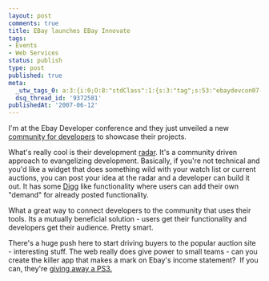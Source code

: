 ```yaml
---
layout: post
comments: true
title: EBay launches EBay Innovate
tags:
- Events
- Web Services
status: publish
type: post
published: true
meta:
  _utw_tags_0: a:3:{i:0;O:8:"stdClass":1:{s:3:"tag";s:53:"ebaydevcon07-ebaydevcon-events-announcements-innovate";}i:1;O:8:"stdClass":1:{s:3:"tag";s:6:"Events";}i:2;O:8:"stdClass":1:{s:3:"tag";s:12:"Web-Services";}}
  dsq_thread_id: '9372581'
publishedAt: '2007-06-12'
---
```


I'm at the Ebay Developer conference and they just unveiled a new <a href="http://innovate.ebay.co.uk">community for developers</a> to showcase their projects.

What's really cool is their development <a href="http://innovate.ebay.co.uk/radar">radar</a>. It's a community driven approach to evangelizing development. Basically, if you're not technical and you'd like a widget that does something wild with your watch list or current auctions, you can post your idea at the radar and a developer can build it out. It has some <a href="http://www.digg.com">Digg</a> like functionality where users can add their own "demand" for already posted functionality.

What a great way to connect developers to the community that uses their tools. Its a mutually beneficial solution - users get their functionality and developers get their audience.  Pretty smart.

There's a huge push here to start driving buyers to the popular auction site - interesting stuff. The web really does give power to small teams - can you create the killer app that makes a mark on Ebay's income statement?  If you can, they're <a href="http://innovate.ebay.co.uk/competitions/show/2-inaugural-innovate-widget-contest">giving away a PS3.</a>
